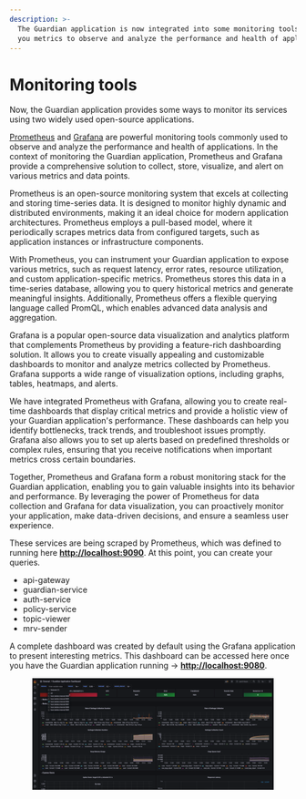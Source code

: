 ```yaml
---
description: >-
  The Guardian application is now integrated into some monitoring tools to give
  you metrics to observe and analyze the performance and health of applications
---
```


# Monitoring tools

Now, the Guardian application provides some ways to monitor its services using two widely used open-source applications.

[Prometheus](https://prometheus.io/) and [Grafana](https://grafana.com/) are powerful monitoring tools commonly used to observe and analyze the performance and health of applications. In the context of monitoring the Guardian application, Prometheus and Grafana provide a comprehensive solution to collect, store, visualize, and alert on various metrics and data points.

Prometheus is an open-source monitoring system that excels at collecting and storing time-series data. It is designed to monitor highly dynamic and distributed environments, making it an ideal choice for modern application architectures. Prometheus employs a pull-based model, where it periodically scrapes metrics data from configured targets, such as application instances or infrastructure components.

With Prometheus, you can instrument your Guardian application to expose various metrics, such as request latency, error rates, resource utilization, and custom application-specific metrics. Prometheus stores this data in a time-series database, allowing you to query historical metrics and generate meaningful insights. Additionally, Prometheus offers a flexible querying language called PromQL, which enables advanced data analysis and aggregation.

Grafana is a popular open-source data visualization and analytics platform that complements Prometheus by providing a feature-rich dashboarding solution. It allows you to create visually appealing and customizable dashboards to monitor and analyze metrics collected by Prometheus. Grafana supports a wide range of visualization options, including graphs, tables, heatmaps, and alerts.

We have integrated Prometheus with Grafana, allowing you to create real-time dashboards that display critical metrics and provide a holistic view of your Guardian application's performance. These dashboards can help you identify bottlenecks, track trends, and troubleshoot issues promptly. Grafana also allows you to set up alerts based on predefined thresholds or complex rules, ensuring that you receive notifications when important metrics cross certain boundaries.

Together, Prometheus and Grafana form a robust monitoring stack for the Guardian application, enabling you to gain valuable insights into its behavior and performance. By leveraging the power of Prometheus for data collection and Grafana for data visualization, you can proactively monitor your application, make data-driven decisions, and ensure a seamless user experience.

These services are being scraped by Prometheus, which was defined to running here [**http://localhost:9090**](http://localhost:9090/). At this point, you can create your queries.

* api-gateway
* guardian-service
* auth-service
* policy-service
* topic-viewer
* mrv-sender

A complete dashboard was created by default using the Grafana application to present interesting metrics. This dashboard can be accessed here once you have the Guardian application running -> [**http://localhost:9080**](http://localhost:9080/).

<figure><img src="../.gitbook/assets/220951740-45a57b4f-71f3-4c3f-ada9-1496c3e23535.png" alt=""><figcaption></figcaption></figure>
